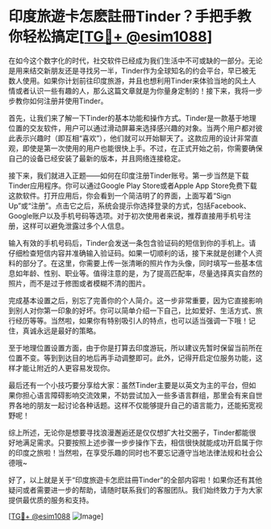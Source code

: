 # 印度旅遊卡怎麽註冊Tinder？手把手教你轻松搞定[[TG💪+ @esim1088](https://t.me/s/esim1088)]

在如今这个数字化的时代，社交软件已经成为我们生活中不可或缺的一部分。无论是用来结交新朋友还是寻找另一半，Tinder作为全球知名的约会平台，早已被无数人使用。如果你计划前往印度旅游，并且也想利用Tinder来体验当地的风土人情或者认识一些有趣的人，那么这篇文章就是为你量身定制的！接下来，我将一步步教你如何注册并使用Tinder。

首先，让我们来了解一下Tinder的基本功能和操作方式。Tinder是一款基于地理位置的交友软件，用户可以通过滑动屏幕来选择感兴趣的对象。当两个用户都对彼此表示兴趣时（即互相“喜欢”），他们就可以开始聊天了。这款应用的设计非常直观，即使是第一次使用的用户也能很快上手。不过，在正式开始之前，你需要确保自己的设备已经安装了最新的版本，并且网络连接稳定。

接下来，我们就进入正题——如何在印度注册Tinder账号。第一步当然是下载Tinder应用程序。你可以通过Google Play Store或者Apple App Store免费下载这款软件。打开应用后，你会看到一个简洁明了的界面，上面写着“Sign Up”或“注册”。点击它之后，系统会提示你选择登录的方式，包括Facebook、Google账户以及手机号码等选项。对于初次使用者来说，推荐直接用手机号注册，这样可以避免泄露过多个人信息。

输入有效的手机号码后，Tinder会发送一条包含验证码的短信到你的手机上。请仔细检查短信内容并准确输入验证码。如果一切顺利的话，接下来就是创建个人资料的部分了。在这里，你需要上传一张清晰的照片作为头像，同时填写一些基本信息如年龄、性别、职业等。值得注意的是，为了提高匹配率，尽量选择真实自然的照片，而不是过于修图或者模糊不清的图片。

完成基本设置之后，别忘了完善你的个人简介。这一步非常重要，因为它直接影响到别人对你第一印象的好坏。你可以简单介绍一下自己，比如爱好、生活方式、旅行经历等等。当然啦，如果你有特别吸引人的特点，也可以适当强调一下哦！记住，真诚永远是最好的策略。

至于地理位置设置方面，由于你是打算去印度游玩，所以建议先暂时保留当前所在位置不变。等到到达目的地后再手动调整即可。此外，记得开启定位服务功能，这样才能让附近的人更容易发现你。

最后还有一个小技巧要分享给大家：虽然Tinder主要是以英文为主的平台，但如果你担心语言障碍影响交流效果，不妨尝试加入一些多语言群组，那里会有来自世界各地的朋友一起讨论各种话题。这样不仅能够提升自己的语言能力，还能拓宽视野呢！

综上所述，无论你是想要寻找浪漫邂逅还是仅仅想扩大社交圈子，Tinder都能很好地满足需求。只要按照上述步骤一步步操作下去，相信很快就能成功开启属于你的印度之旅啦！当然啦，在享受乐趣的同时也不要忘记遵守当地法律法规和社会公德哦~

好了，以上就是关于“印度旅遊卡怎麽註冊Tinder”的全部内容啦！如果你还有其他疑问或者需要进一步的帮助，请随时联系我们的客服团队。我们始终致力于为大家提供最优质的服务和支持。

[[TG💪+ @esim1088](https://t.me/s/esim1088) ![Image](https://i.postimg.cc/4NQfJmqS/Snipaste-2025-05-13-00-14-12.png)]